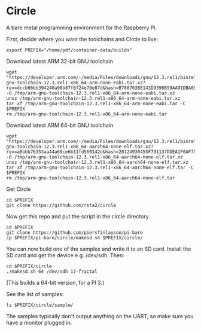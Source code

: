 # Circle

A bare metal programming environment for the Raspberry Pi.

First, decide where you want the toolchains and Circle to live:
```
export PREFIX="/home/pdf/container-data/builds"
```

Download latest ARM 32-bit GNU toolchain
```
wget "https://developer.arm.com/-/media/Files/downloads/gnu/12.3.rel1/binrel/arm-gnu-toolchain-12.3.rel1-x86_64-arm-none-eabi.tar.xz?rev=dccb66bb394240a98b87f0f24e70e87d&hash=B788763BE143D9396B59AA91DBA056B6" -O /tmp/arm-gnu-toolchain-12.3.rel1-x86_64-arm-none-eabi.tar.xz
unxz /tmp/arm-gnu-toolchain-12.3.rel1-x86_64-arm-none-eabi.tar.xz
tar xf /tmp/arm-gnu-toolchain-12.3.rel1-x86_64-arm-none-eabi.tar -C $PREFIX
rm /tmp/arm-gnu-toolchain-12.3.rel1-x86_64-arm-none-eabi.tar
```

Download latest ARM 64-bit GNU toolchain
```
wget "https://developer.arm.com/-/media/Files/downloads/gnu/12.3.rel1/binrel/arm-gnu-toolchain-12.3.rel1-x86_64-aarch64-none-elf.tar.xz?rev=a8bbb76353aa44a69ce6b11fd560142d&hash=20124930455F791137DDEA1F0AF79B10" -O /tmp/arm-gnu-toolchain-12.3.rel1-x86_64-aarch64-none-elf.tar.xz
unxz /tmp/arm-gnu-toolchain-12.3.rel1-x86_64-aarch64-none-elf.tar.xz
tar xf /tmp/arm-gnu-toolchain-12.3.rel1-x86_64-aarch64-none-elf.tar -C $PREFIX
rm /tmp/arm-gnu-toolchain-12.3.rel1-x86_64-aarch64-none-elf.tar
```

Get Circle
```
cd $PREFIX
git clone https://github.com/rsta2/circle
```

Now get this repo and put the script in the circle directory
```
cd $PREFIX
git clone https://github.com/piersfinlayson/pi-bare
cp $PREFIX/pi-bare/circle/makesd.sh $PREFIX/circle/
```

You can now build one of the samples and write it to an SD card.  Install the SD card and get the device e.g. /dev/sdh.  Then:
```
cd $PREFIX/circle
./makesd.sh 64 /dev/sdh 17-fractal
```
(This builds a 64-bit version, for a PI 3.)

See the list of samples:
```
ls $PREFIX/circle/sample/
```

The samples typically don't output anything on the UART, so make sure you have a monitor plugged in.

